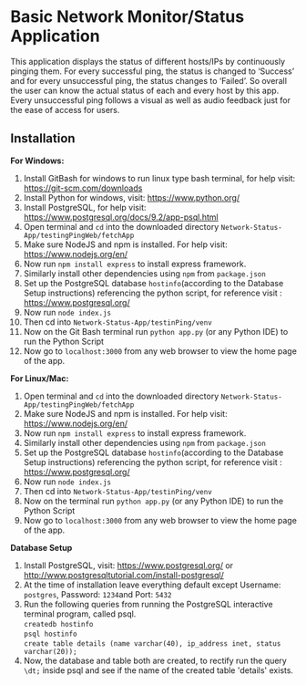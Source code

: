 # Basic Network Monitor/Status Application

This application displays the status of different hosts/IPs by continuously pinging them. For 
every successful ping, the status is changed to ‘Success’ and for every unsuccessful ping, 
the status changes to ‘Failed’. So overall the user can know the actual status of each 
and every host by this app. Every unsuccessful ping follows a visual as well as audio 
feedback just for the ease of access for users.

## Installation


**For Windows:**
1. Install GitBash for windows to run linux type bash terminal, for help visit: https://git-scm.com/downloads
2. Install Python for windows, visit: https://www.python.org/
3. Install PostgreSQL, for help visit: https://www.postgresql.org/docs/9.2/app-psql.html
4. Open terminal and `cd` into the downloaded directory `Network-Status-App/testingPingWeb/fetchApp`
5. Make sure NodeJS and npm is installed. For help visit: https://www.nodejs.org/en/
6. Now run `npm install express` to install express framework.
7. Similarly install other dependencies using `npm` from `package.json` 
8. Set up the PostgreSQL database `hostinfo`(according to the Database Setup instructions) referencing the python script, 
   for reference visit : https://www.postgresql.org/
9. Now run `node index.js` 
10. Then cd into `Network-Status-App/testinPing/venv` 
11. Now on the Git Bash terminal run `python app.py` (or any Python IDE) to run the Python Script
12. Now go to `localhost:3000` from any web browser to view the home page of the app.

**For Linux/Mac:**
1. Open terminal and `cd` into the downloaded directory `Network-Status-App/testingPingWeb/fetchApp`
2. Make sure NodeJS and npm is installed. For help visit: https://www.nodejs.org/en/
3. Now run `npm install express` to install express framework.
4. Similarly install other dependencies using `npm` from `package.json` 
5. Set up the PostgreSQL database `hostinfo`(according to the Database Setup instructions) referencing the python script, 
   for reference visit : https://www.postgresql.org/
6. Now run `node index.js` 
7. Then cd into `Network-Status-App/testinPing/venv` 
8. Now on the terminal run `python app.py` (or any Python IDE) to run the Python Script
9. Now go to `localhost:3000` from any web browser to view the home page of the app.


**Database Setup**
1. Install PostgreSQL, visit: https://www.postgresql.org/ or http://www.postgresqltutorial.com/install-postgresql/
2. At the time of installation leave everything default except Username: `postgres`, Password: `1234`and Port: `5432` 
3. Run the following queries from running the PostgreSQL interactive terminal program, called psql.<br />
   `createdb hostinfo` <br />
   `psql hostinfo` <br />
   `create table details (name varchar(40), ip_address inet, status varchar(20));` <br />
4. Now, the database and table both are created, to rectify run the query `\dt;` inside psql and
   see if the name of the created table 'details' exists.
